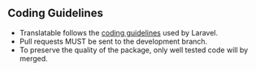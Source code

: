 ## Coding Guidelines

* Translatable follows the [coding guidelines](https://github.com/laravel/framework/blob/master/CONTRIBUTING.md#coding-guidelines) used by Laravel.
* Pull requests MUST be sent to the development branch.
* To preserve the quality of the package, only well tested code will by merged.